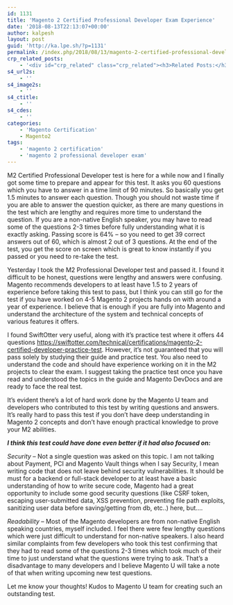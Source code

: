 ```yaml
---
id: 1131
title: 'Magento 2 Certified Professional Developer Exam Experience'
date: '2018-08-13T22:13:07+00:00'
author: kalpesh
layout: post
guid: 'http://ka.lpe.sh/?p=1131'
permalink: /index.php/2018/08/13/magento-2-certified-professional-developer-exam-experience/
crp_related_posts:
    - '<div id="crp_related" class="crp_related"><h3>Related Posts:</h3><ul><li><a href="http://ka.lpe.sh/2016/11/17/multiple-security-vulnerabilities-aheadworks-follow-up-email-extension/"     class="crp_title">Magento: Multiple security vulnerabilities in Aheadworks Follow up Email extension</a></li><li><a href="http://ka.lpe.sh/2015/12/24/this-request-requires-scope-public_content-but-this-access-token-is-not-authorized-with-this-scope/"     class="crp_title">[SOLVED] This request requires scope=public_content, but this access token is not authorized with this scope</a></li><li><a href="http://ka.lpe.sh/2018/03/20/install-magento-2-2-3-valet-plus-macos/"     class="crp_title">Setting up Magento 2.2.3 on Valet+ (requires MacOS)</a></li><li><a href="http://ka.lpe.sh/2017/04/17/magento-2-upgrade-2-0-latest-version-using-composer-via-cli/"     class="crp_title">Magento 2 upgrade from 2.0.* to latest version using composer via CLI</a></li><li><a href="http://ka.lpe.sh/2017/05/04/redirect-request-post-data-using-htaccess/"     class="crp_title">Redirect request with POST data using .htaccess</a></li></ul></div>'
s4_url2s:
    - ''
s4_image2s:
    - ''
s4_ctitle:
    - ''
s4_cdes:
    - ''
categories:
    - 'Magento Certification'
    - Magento2
tags:
    - 'magento 2 certification'
    - 'magento 2 professional developer exam'
---
```


M2 Certified Professional Developer test is here for a while now and I finally got some time to prepare and appear for this test. It asks you 60 questions which you have to answer in a time limit of 90 minutes. So basically you get 1.5 minutes to answer each question. Though you should not waste time if you are able to answer the question quicker, as there are many questions in the test which are lengthy and requires more time to understand the question. If you are a non-native English speaker, you may have to read some of the questions 2-3 times before fully understanding what it is exactly asking. Passing score is 64% – so you need to get 39 correct answers out of 60, which is almost 2 out of 3 questions. At the end of the test, you get the score on screen which is great to know instantly if you passed or you need to re-take the test.

Yesterday I took the M2 Professional Developer test and passed it. I found it difficult to be honest, questions were lengthy and answers were confusing. Magento recommends developers to at least have 1.5 to 2 years of experience before taking this test to pass, but I think you can still go for the test if you have worked on 4-5 Magento 2 projects hands on with around a year of experience. I believe that is enough if you are fully into Magento and understand the architecture of the system and technical concepts of various features it offers.

I found SwiftOtter very useful, along with it’s practice test where it offers 44 questions <https://swiftotter.com/technical/certifications/magento-2-certified-developer-practice-test>. However, it’s not guaranteed that you will pass solely by studying their guide and practice test. You also need to understand the code and should have experience working on it in the M2 projects to clear the exam. I suggest taking the practice test once you have read and understood the topics in the guide and Magento DevDocs and are ready to face the real test.

It’s evident there’s a lot of hard work done by the Magento U team and developers who contributed to this test by writing questions and answers. It’s really hard to pass this test if you don’t have deep understanding in Magento 2 concepts and don’t have enough practical knowledge to prove your M2 abilities.

***I think this test could have done even better if it had also focused on:***

*Security* – Not a single question was asked on this topic. I am not talking about Payment, PCI and Magento Vault things when I say Security, I mean writing code that does not leave behind security vulnerabilities. It should be must for a backend or full-stack developer to at least have a basic understanding of how to write secure code, Magento had a great opportunity to include some good security questions (like CSRF token, escaping user-submitted data, XSS prevention, preventing file path exploits, sanitizing user data before saving/getting from db, etc..) here, but….

*Readability* – Most of the Magento developers are from non-native English speaking countries, myself included. I feel there were few lengthy questions which were just difficult to understand for non-native speakers. I also heard similar complaints from few developers who took this test confirming that they had to read some of the questions 2-3 times which took much of their time to just understand what the questions were trying to ask. That’s a disadvantage to many developers and I believe Magento U will take a note of that when writing upcoming new test questions.

Let me know your thoughts! Kudos to Magento U team for creating such an outstanding test.